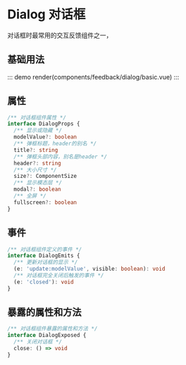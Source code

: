 # Dialog 对话框

对话框时最常用的交互反馈组件之一，

## 基础用法

::: demo
render(components/feedback/dialog/basic.vue)
:::

## 属性

```ts
/** 对话框组件属性 */
interface DialogProps {
  /** 显示或隐藏 */
  modelValue?: boolean
  /** 弹框标题，header的别名 */
  title?: string
  /** 弹框头部内容，别名是header */
  header?: string
  /** 大小尺寸 */
  size?: ComponentSize
  /** 显示模态层 */
  modal?: boolean
  /** 全屏 */
  fullscreen?: boolean
}
```

## 事件

```ts
/** 对话框组件定义的事件 */
interface DialogEmits {
  /** 更新对话框的显示 */
  (e: 'update:modelValue', visible: boolean): void
  /** 对话框完全关闭后触发的事件 */
  (e: 'closed'): void
}
```

## 暴露的属性和方法

```ts
/** 对话框组件暴露的属性和方法 */
interface DialogExposed {
  /** 关闭对话框 */
  close: () => void
}
```
